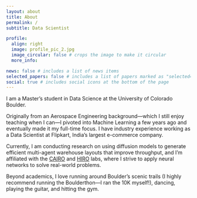 ```yaml
---
layout: about
title: About
permalink: /
subtitle: Data Scientist

profile:
  align: right
  image: profile_pic_2.jpg
  image_circular: false # crops the image to make it circular
  more_info: 

news: false # includes a list of news items
selected_papers: false # includes a list of papers marked as "selected={true}"
social: true # includes social icons at the bottom of the page
---
```


I am a Master’s student in Data Science at the University of Colorado Boulder. 

Originally from an Aerospace Engineering background—which I still enjoy teaching when I can—I pivoted into Machine Learning a few years ago and eventually made it my full-time focus. I have industry experience working as a Data Scientist at Flipkart, India’s largest e-commerce company. 

Currently, I am conducting research on using diffusion models to generate efficient multi-agent warehouse layouts that improve throughput, and I’m affiliated with the [CAIRO](https://cairo-lab.com/lab.html) and [HIRO](https://hiro-group.ronc.one/) labs, where I strive to apply neural networks to solve real-world problems. 

Beyond academics, I love running around Boulder’s scenic trails (I highly recommend running the Boulderthon—I ran the 10K myself!), dancing, playing the guitar, and hitting the gym.

